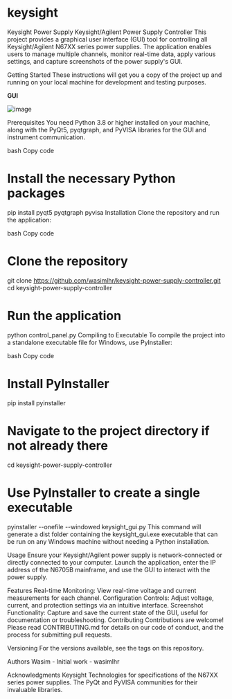 # keysight
Keysight Power Supply
Keysight/Agilent Power Supply Controller
This project provides a graphical user interface (GUI) tool for controlling all Keysight/Agilent N67XX series power supplies. The application enables users to manage multiple channels, monitor real-time data, apply various settings, and capture screenshots of the power supply's GUI.

Getting Started
These instructions will get you a copy of the project up and running on your local machine for development and testing purposes.


**GUI**


![image](https://github.com/wasimlhr/keysight/assets/142178067/236fdbc6-c02a-4df7-a50a-d40ca1e65d56)

Prerequisites
You need Python 3.8 or higher installed on your machine, along with the PyQt5, pyqtgraph, and PyVISA libraries for the GUI and instrument communication.

bash
Copy code
# Install the necessary Python packages
pip install pyqt5 pyqtgraph pyvisa
Installation
Clone the repository and run the application:

bash
Copy code
# Clone the repository
git clone https://github.com/wasimlhr/keysight-power-supply-controller.git
cd keysight-power-supply-controller

# Run the application
python control_panel.py
Compiling to Executable
To compile the project into a standalone executable file for Windows, use PyInstaller:

bash
Copy code
# Install PyInstaller
pip install pyinstaller

# Navigate to the project directory if not already there
cd keysight-power-supply-controller

# Use PyInstaller to create a single executable
pyinstaller --onefile --windowed keysight_gui.py
This command will generate a dist folder containing the keysight_gui.exe executable that can be run on any Windows machine without needing a Python installation.

Usage
Ensure your Keysight/Agilent power supply is network-connected or directly connected to your computer. Launch the application, enter the IP address of the N6705B mainframe, and use the GUI to interact with the power supply.

Features
Real-time Monitoring: View real-time voltage and current measurements for each channel.
Configuration Controls: Adjust voltage, current, and protection settings via an intuitive interface.
Screenshot Functionality: Capture and save the current state of the GUI, useful for documentation or troubleshooting.
Contributing
Contributions are welcome! Please read CONTRIBUTING.md for details on our code of conduct, and the process for submitting pull requests.

Versioning
For the versions available, see the tags on this repository.

Authors
Wasim - Initial work - wasimlhr

Acknowledgments
Keysight Technologies for specifications of the N67XX series power supplies.
The PyQt and PyVISA communities for their invaluable libraries.
